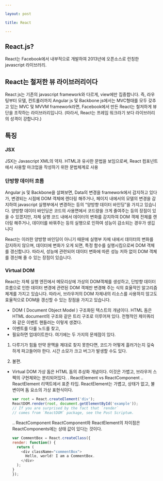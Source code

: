 ```yaml
---

layout: post

title: React

---
```


## React.js?
React는 Facebook에서 내부적으로 개발하여 2013년에 오픈소스로 런칭한 javascript 라이브러리.

## React는 철저한 뷰 라이브러리이다

React js는 기존의 javascript framework와 다르게, view에만 집중합니다. 
즉, 라우팅부터 모델, 컨트롤러까지 Angular js 및 Backbone js에서는 MVC형태를 모두 갖추고 있는 MVC 및 MVVM framework라면, 
Facebook에서 만든 React는 철저하게 뷰단을 조작하는 라이브러리입니다. 
(따라서, React는 프레임 워크라기 보다 라이브러리의 성격이 강합니다.)

## 특징

### JSX
JSX는 Javascript XML의 약자. HTML과 유사한 문법을 보임으로써, React 컴포넌트에서 사용할 마크업을 작성하기 위한 문법체계로 사용

### 단방향 데이터 흐름
Angular js 및 Backbone을 살펴보면, Data의 변경을 framework에서 감지하고 있다가, 변경되는 시점에 DOM 객체에 렌더링 해주거나, 
페이지 내에서의 모델의 변경을 감지하여 javascript 실행부에서 변경하는 등의 “양방향 데이터 바인딩”을 가지고 있습니다. 
양방향 데이터 바인딩은 코드의 사용면에서 코드량을 크게 줄여주는 등의 장점이 있을 수 있겠지만, 
자체 실행 코드 내에서 데이터의 변화를 감지하여 DOM 객체 전체를 렌더링 해주거나, 데이터를 바꿔주는 등의 실행으로 인하여 성능이 감소되는 경우가 생깁니다

React는 이러한 양방향 바인딩이 아니기 때문에 실행부 자체 내에서 데이터의 변화를 감지하지 않으며, 데이터에 변화가 오게 되면, 특정 함수를 실행시킴으로써 DOM 객체를 갱신합니다. 따라서, 성능에 관련되어 데이터 변화에 따른 성능 저하 없이 DOM 객체를 갱신해 줄 수 있는 장점이 있습니다.

### Virtual DOM
React는 자체 실행 엔진에서 메모리상에 가상의 DOM객체를 생성하고, 단방향 데이터 흐름으로 인한 데이터 변경에 관련된 DOM 객체만 변경해 주는 식의 효율적인 알고리즘 체계를 가지고 있습니다. 따라서, 브라우저의 DOM 자체내의 리소스를 사용하지 않고도 효율적으로 DOM을 갱신할 수 있는 장점을 가지고 있습니다.

- DOM ( Document Object Model )
구조화된 텍스트의 개념이다.
HTML 돔은 HTML document의 구조와 같은 트리 구조로 이루어져 있다.
전형적인 제이쿼리와 같은 이벤트 핸들러는 이렇게 생겼다.
- 이벤트를 다룰 노드를 찾고,
- 필요하면 업데이트한다.
여기에는 두 가지의 문제점이 있다.

1. 다루기가 힘듦
만약 문맥을 제대로 찾지 못한다면, 코드가 어떻게 흘러가는지 깊숙하게 파고들어야 한다. 시간 소모가 크고 버그가 발생할 수도 있다.

2. 불편.

- Virtual DOM
가상 돔은 HTML 돔의 추상화 개념이다. 이것은 가볍고, 브라우저 스펙의 구현체와는 분리되어있다. 
  . ReactElement vs ReactComponent
  .. ReactElement
  리액트에서 표준 타입. ReactElement는 가볍고, 상태가 없고, 불변이며 돔 요소의 가상 표현식이다.
  ``` javascript
  var root = React.createElement('div');
  ReactDOM.render(root, document.getElementById('example'));
  // If you are surprised by the fact that `render` 
  // comes from `ReactDOM` package, see the Post Scriptum.
  ```
  
  .. ReactComponent
  ReactComponent와 ReactElement의 차이점은 ReactComponents에는 상태 값이 있다는 것이다. 
    ``` javascript
  var CommentBox = React.createClass({
    render: function() {
      return (
        <div className="commentBox">
          Hello, world! I am a CommentBox.
        </div>
      );
    }
  });
  ```
